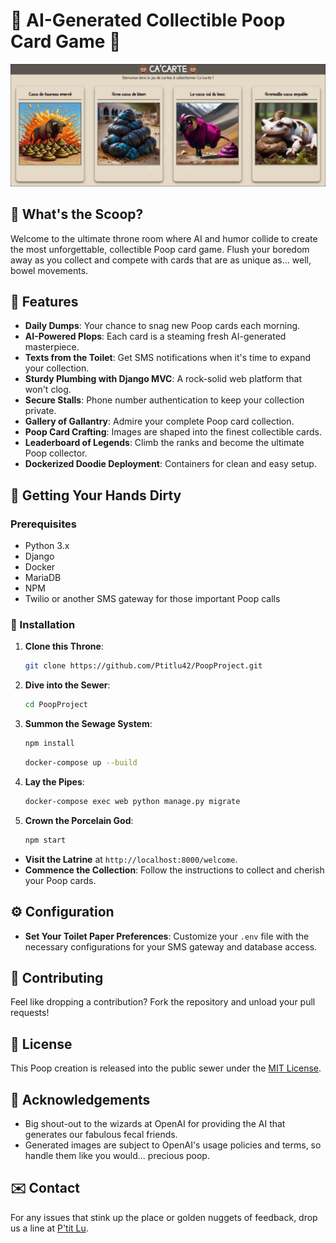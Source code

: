 # 💩 AI-Generated Collectible Poop Card Game 💩
![alt text](image.png)

## 🚽 What's the Scoop?
Welcome to the ultimate throne room where AI and humor collide to create the most unforgettable, collectible Poop card game. Flush your boredom away as you collect and compete with cards that are as unique as... well, bowel movements.

## 🧻 Features
- **Daily Dumps**: Your chance to snag new Poop cards each morning.
- **AI-Powered Plops**: Each card is a steaming fresh AI-generated masterpiece.
- **Texts from the Toilet**: Get SMS notifications when it's time to expand your collection.
- **Sturdy Plumbing with Django MVC**: A rock-solid web platform that won't clog.
- **Secure Stalls**: Phone number authentication to keep your collection private.
- **Gallery of Gallantry**: Admire your complete Poop card collection.
- **Poop Card Crafting**: Images are shaped into the finest collectible cards.
- **Leaderboard of Legends**: Climb the ranks and become the ultimate Poop collector.
- **Dockerized Doodie Deployment**: Containers for clean and easy setup.

## 🧼 Getting Your Hands Dirty

### Prerequisites
- Python 3.x
- Django
- Docker
- MariaDB
- NPM
- Twilio or another SMS gateway for those important Poop calls

### 🛁 Installation
1. **Clone this Throne**:
   ```bash
   git clone https://github.com/Ptitlu42/PoopProject.git
   ```
2. **Dive into the Sewer**:
   ```bash
   cd PoopProject
   ```
3. **Summon the Sewage System**:
   ```bash
   npm install
   ```
   ```bash
   docker-compose up --build
   ```
4. **Lay the Pipes**:
   ```bash
   docker-compose exec web python manage.py migrate
   ```
5. **Crown the Porcelain God**:
   ```bash
   npm start
   ```
- **Visit the Latrine** at `http://localhost:8000/welcome`.
- **Commence the Collection**: Follow the instructions to collect and cherish your Poop cards.

## ⚙️ Configuration
- **Set Your Toilet Paper Preferences**: Customize your `.env` file with the necessary configurations for your SMS gateway and database access.

## 🤝 Contributing
Feel like dropping a contribution? Fork the repository and unload your pull requests!

## 📜 License
This Poop creation is released into the public sewer under the [MIT License](LICENSE).

## 🙌 Acknowledgements
- Big shout-out to the wizards at OpenAI for providing the AI that generates our fabulous fecal friends.
- Generated images are subject to OpenAI's usage policies and terms, so handle them like you would... precious poop.

## ✉️ Contact
For any issues that stink up the place or golden nuggets of feedback, drop us a line at [P'tit Lu](mailto:lucas.beyer@gmx.fr).
